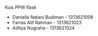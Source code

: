Kuis PPW flask 

<ul>
<li> Daniella Natani Budiman - 1313621008 </li>
<li> Farras Alif Rahman - 1313621023 </li>
<li> Aditya Nugraha - 1313621024 </li>
</ul>
